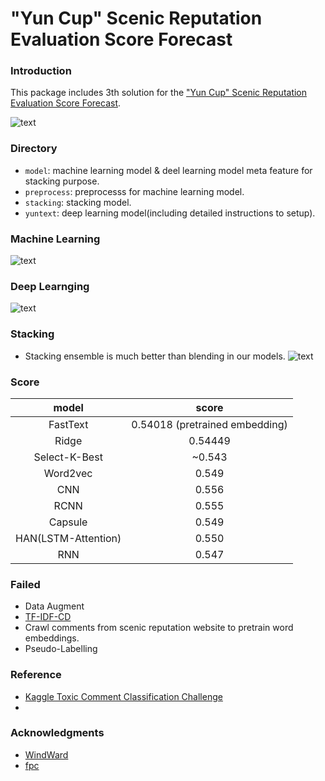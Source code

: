 # "Yun Cup" Scenic Reputation Evaluation Score Forecast

### Introduction
This package includes 3th solution for the ["Yun Cup" Scenic Reputation Evaluation Score Forecast](http://www.datafountain.cn/#/competitions/283/intro).

![text](https://github.com/Wind-Ward/Yun_Cup/raw/master/vendor/1.png)


### Directory
- `model`: machine learning model & deel learning model meta feature for stacking purpose.
- `preprocess`: preprocesss for machine learning model.
- `stacking`: stacking model.
- `yuntext`: deep learning model(including detailed instructions to setup).


### Machine Learning
![text](https://github.com/Wind-Ward/Yun_Cup/raw/master/vendor/3.png)


### Deep Learnging
![text](https://github.com/Wind-Ward/Yun_Cup/raw/master/vendor/4.png)


### Stacking 
* Stacking ensemble is much better than blending in our models.
![text](https://github.com/Wind-Ward/Yun_Cup/raw/master/vendor/2.png)


### Score
|model|score|
:---:|:----:
FastText|0.54018 (pretrained embedding)
Ridge|0.54449
Select-K-Best|~0.543
Word2vec|0.549
CNN|0.556
RCNN|0.555
Capsule|0.549
HAN(LSTM-Attention)|0.550
RNN|0.547

### Failed
* Data Augment
* [TF-IDF-CD](http://manu44.magtech.com.cn/Jwk_infotech_wk3/article/2015/1003-3513/1003-3513-31-3-39.html)
* Crawl comments from scenic reputation website to pretrain word embeddings.
* Pseudo-Labelling


### Reference
* [Kaggle Toxic Comment Classification Challenge](https://www.kaggle.com/c/jigsaw-toxic-comment-classification-challenge/kernels)
*

### Acknowledgments
* [WindWard](https://github.com/Wind-Ward)
* [fpc](https://github.com/stanpcf)

